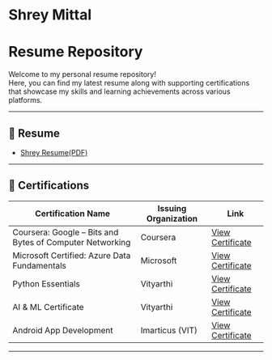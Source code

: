 # Shrey Mittal 
# Resume Repository

Welcome to my personal resume repository!  
Here, you can find my latest resume along with supporting certifications that showcase my skills and learning achievements across various platforms.

---

## 📄 Resume

- [Shrey Resume(PDF)](./Shrey%20Resume%20(2).pdf)

---

## 🏅 Certifications

| Certification Name | Issuing Organization | Link |
|--------------------|----------------------|------|
| Coursera: Google – Bits and Bytes of Computer Networking | Coursera | [View Certificate](./Certifications/Coursera%208PFD0VSGJ1H6.pdf) |
| Microsoft Certified: Azure Data Fundamentals | Microsoft | [View Certificate](./Certifications/certificate%20Azure%20Microsoft.pdf) |
| Python Essentials | Vityarthi | [View Certificate](./Certifications/Python%20certificate.pdf) |
| AI & ML Certificate | Vityarthi | [View Certificate](./Certifications/certificate%20AIML.pdf) |
| Android App Development | Imarticus (VIT) | [View Certificate](./Certifications/Android%20App%20developement%20certificate%20VIT-46.pdf) |

---

